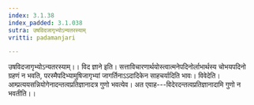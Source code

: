```yaml
---
index: 3.1.38
index_padded: 3.1.038
sutra: उषविदजागृभ्योऽन्यतरस्याम्
vritti: padamanjari

---
```

उषविदजागृभ्योऽन्यतरस्याम्।। विद ज्ञाने इति। सत्ताविचारणार्थयोस्त्वात्मनेपदिनोर्लाभार्थस्य चोभयपदिनो ग्रहणं न भवति, परस्मैपदिभ्यामुषिजागृभ्यां जागर्तिनाऽऽदादिकेन साहचर्यादिति भावः। विवेदेति। आम्प्रत्ययसन्नियोगेनादन्तत्वप्रतिज्ञानादत्र गुणो भवत्येव। अत एवाह---विदेरदन्तत्वप्रतिज्ञानादामि गुणो न भवतीति।।